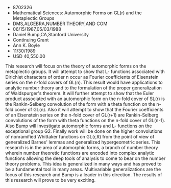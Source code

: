 
* 8702326
* Mathematical Sciences: Automorphic Forms on GL(r) and the Metaplectic Groups
* DMS,ALGEBRA,NUMBER THEORY,AND COM
* 06/15/1987,05/03/1988
* Daniel Bump,CA,Stanford University
* Continuing Grant
* Ann K. Boyle
* 11/30/1989
* USD 40,550.00

This research will focus on the theory of automorphic forms on the metaplectic
groups. It will attempt to show that L- functions associated with Dirichlet
characters of order n occur as Fourier coefficients of Eisenstein series on the
n-fold covers of GL(n). This result would have applications to analytic number
theory and to the formulation of the proper generalization of Waldspurger's
theorem. It will further attempt to show that the Euler product associated with
an automorphic form on the n-fold cover of SL(r) is the Rankin-Selberg
convolution of the form with a theta function on the n-fold cover of GL(n). Also
it will attempt to show that the Fourier coefficients of an Eisenstein series on
the n-fold cover of GL(r+1) are Rankin-Selberg convolutions of the form with
theta functions on the n-fold cover of GL(n-1). Also Bump will investigate
automorphic forms and L- functions on the exceptional group G2. Finally work
will be done on the higher convolutions of nonramified Whittaker functions on
GL(r,R) from the point of view of generalized Barnes' lemmas and generalized
hypergeometric series. This research is in the area of automorphic forms, a
branch of number theory wherein number theoretic functions are encoded into
complex analytic functions allowing the deep tools of analysis to come to bear
on the number theory problems. This idea is generalized in many ways and has
proved to be a fundamental tool in many areas. Multivariable generalizations are
the focus of this research and Bump is a leader in this direction. The results
of this research will prove to be very exciting.
